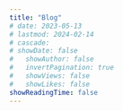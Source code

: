 ```yaml
---
title: "Blog"
# date: 2023-05-13
# lastmod: 2024-02-14
# cascade:
# showDate: false
#   showAuthor: false
#   invertPagination: true
#   showViews: false
#   showLikes: false
showReadingTime: false
---
```


<!-- {{< alert cardColor="#7A889D" iconColor="#AAFFBF" textColor="#f1faee">}}
This page is a work in progress 🏗️
{{< /alert >}} -->